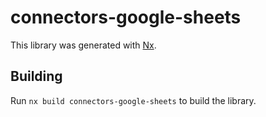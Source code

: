 # connectors-google-sheets

This library was generated with [Nx](https://nx.dev).

## Building

Run `nx build connectors-google-sheets` to build the library.
